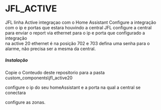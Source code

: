 # JFL_ACTIVE
JFL linha Active integraçao com o Home Assistant
Configure a integração com o ip e portas  que estara  houvindo a central JFL 
configure a central para enviar o report via ethernet para  o ip e porta que configurado  a integração  
na active 20 ethernet é na posição 702  e 703 
defina  uma  senha para o alarme, não precisa  ser  a mesma  da central.

#####  Instalação
 Copie  o Conteudo deste  repositorio para  a pasta custom_components\jfl_active20
 
 configure  o ip  do seu homeAssistant  e  a porta  na qual a central  se conectara
 
 configure  as zonas.
 
